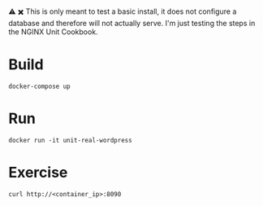 :warning: :heavy_multiplication_x: This is only meant to test a basic install, it does not configure a database and therefore will not actually serve. I'm just testing the steps in the NGINX Unit Cookbook.
# Build

```
docker-compose up
```

# Run

```
docker run -it unit-real-wordpress
```

# Exercise

```
curl http://<container_ip>:8090
```
